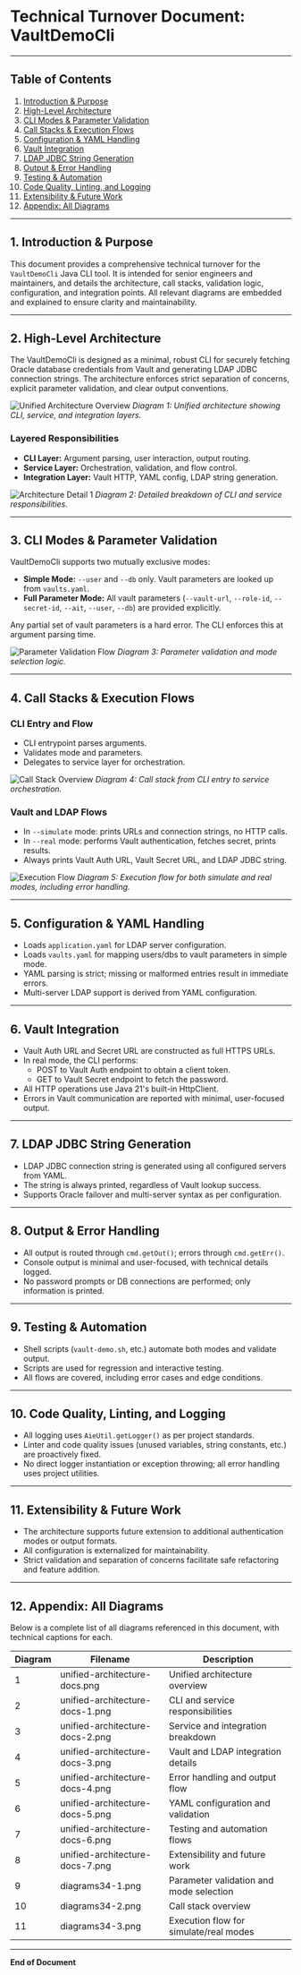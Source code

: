 # Technical Turnover Document: VaultDemoCli

---

## Table of Contents
1. [Introduction & Purpose](#introduction--purpose)
2. [High-Level Architecture](#high-level-architecture)
3. [CLI Modes & Parameter Validation](#cli-modes--parameter-validation)
4. [Call Stacks & Execution Flows](#call-stacks--execution-flows)
5. [Configuration & YAML Handling](#configuration--yaml-handling)
6. [Vault Integration](#vault-integration)
7. [LDAP JDBC String Generation](#ldap-jdbc-string-generation)
8. [Output & Error Handling](#output--error-handling)
9. [Testing & Automation](#testing--automation)
10. [Code Quality, Linting, and Logging](#code-quality-linting-and-logging)
11. [Extensibility & Future Work](#extensibility--future-work)
12. [Appendix: All Diagrams](#appendix-all-diagrams)

---

## 1. Introduction & Purpose

This document provides a comprehensive technical turnover for the `VaultDemoCli` Java CLI tool. It is intended for senior engineers and maintainers, and details the architecture, call stacks, validation logic, configuration, and integration points. All relevant diagrams are embedded and explained to ensure clarity and maintainability.

---

## 2. High-Level Architecture

The VaultDemoCli is designed as a minimal, robust CLI for securely fetching Oracle database credentials from Vault and generating LDAP JDBC connection strings. The architecture enforces strict separation of concerns, explicit parameter validation, and clear output conventions.

![Unified Architecture Overview](docs/out/diagrams34/unified-architecture-docs.png)
*Diagram 1: Unified architecture showing CLI, service, and integration layers.*

### Layered Responsibilities
- **CLI Layer:** Argument parsing, user interaction, output routing.
- **Service Layer:** Orchestration, validation, and flow control.
- **Integration Layer:** Vault HTTP, YAML config, LDAP string generation.

![Architecture Detail 1](docs/out/diagrams34/unified-architecture-docs-1.png)
*Diagram 2: Detailed breakdown of CLI and service responsibilities.*

---

## 3. CLI Modes & Parameter Validation

VaultDemoCli supports two mutually exclusive modes:
- **Simple Mode:** `--user` and `--db` only. Vault parameters are looked up from `vaults.yaml`.
- **Full Parameter Mode:** All vault parameters (`--vault-url`, `--role-id`, `--secret-id`, `--ait`, `--user`, `--db`) are provided explicitly.

Any partial set of vault parameters is a hard error. The CLI enforces this at argument parsing time.

![Parameter Validation Flow](docs/out/diagrams34/diagrams34-1.png)
*Diagram 3: Parameter validation and mode selection logic.*

---

## 4. Call Stacks & Execution Flows

### CLI Entry and Flow
- CLI entrypoint parses arguments.
- Validates mode and parameters.
- Delegates to service layer for orchestration.

![Call Stack Overview](docs/out/diagrams34/diagrams34-2.png)
*Diagram 4: Call stack from CLI entry to service orchestration.*

### Vault and LDAP Flows
- In `--simulate` mode: prints URLs and connection strings, no HTTP calls.
- In `--real` mode: performs Vault authentication, fetches secret, prints results.
- Always prints Vault Auth URL, Vault Secret URL, and LDAP JDBC string.

![Execution Flow](docs/out/diagrams34/diagrams34-3.png)
*Diagram 5: Execution flow for both simulate and real modes, including error handling.*

---

## 5. Configuration & YAML Handling

- Loads `application.yaml` for LDAP server configuration.
- Loads `vaults.yaml` for mapping users/dbs to vault parameters in simple mode.
- YAML parsing is strict; missing or malformed entries result in immediate errors.
- Multi-server LDAP support is derived from YAML configuration.

---

## 6. Vault Integration

- Vault Auth URL and Secret URL are constructed as full HTTPS URLs.
- In real mode, the CLI performs:
  - POST to Vault Auth endpoint to obtain a client token.
  - GET to Vault Secret endpoint to fetch the password.
- All HTTP operations use Java 21's built-in HttpClient.
- Errors in Vault communication are reported with minimal, user-focused output.

---

## 7. LDAP JDBC String Generation

- LDAP JDBC connection string is generated using all configured servers from YAML.
- The string is always printed, regardless of Vault lookup success.
- Supports Oracle failover and multi-server syntax as per configuration.

---

## 8. Output & Error Handling

- All output is routed through `cmd.getOut()`; errors through `cmd.getErr()`.
- Console output is minimal and user-focused, with technical details logged.
- No password prompts or DB connections are performed; only information is printed.

---

## 9. Testing & Automation

- Shell scripts (`vault-demo.sh`, etc.) automate both modes and validate output.
- Scripts are used for regression and interactive testing.
- All flows are covered, including error cases and edge conditions.

---

## 10. Code Quality, Linting, and Logging

- All logging uses `AieUtil.getLogger()` as per project standards.
- Linter and code quality issues (unused variables, string constants, etc.) are proactively fixed.
- No direct logger instantiation or exception throwing; all error handling uses project utilities.

---

## 11. Extensibility & Future Work

- The architecture supports future extension to additional authentication modes or output formats.
- All configuration is externalized for maintainability.
- Strict validation and separation of concerns facilitate safe refactoring and feature addition.

---

## 12. Appendix: All Diagrams

Below is a complete list of all diagrams referenced in this document, with technical captions for each.

| Diagram | Filename | Description |
|---------|----------|-------------|
| 1 | unified-architecture-docs.png | Unified architecture overview |
| 2 | unified-architecture-docs-1.png | CLI and service responsibilities |
| 3 | unified-architecture-docs-2.png | Service and integration breakdown |
| 4 | unified-architecture-docs-3.png | Vault and LDAP integration details |
| 5 | unified-architecture-docs-4.png | Error handling and output flow |
| 6 | unified-architecture-docs-5.png | YAML configuration and validation |
| 7 | unified-architecture-docs-6.png | Testing and automation flows |
| 8 | unified-architecture-docs-7.png | Extensibility and future work |
| 9 | diagrams34-1.png | Parameter validation and mode selection |
| 10 | diagrams34-2.png | Call stack overview |
| 11 | diagrams34-3.png | Execution flow for simulate/real modes |

---

**End of Document** 
